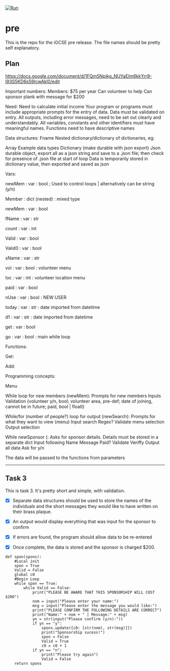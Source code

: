 [![Run](https://github.com/Carbon1769/pre/actions/workflows/pylint.yml/badge.svg)](https://github.com/Carbon1769/pre/actions/workflows/pylint.yml)

# pre

This is the repo for the iGCSE pre release. 
The file names should be pretty self explanatory.

## Plan

https://docs.google.com/document/d/1FQm5Npjkg_NUYaEIm6kkYrr9-I93S5KD6s59IcwAkl0/edit

Important numbers:
Members: $75 per year
Can volunteer to help
Can sponsor plank with message  for $200

Need:
Need to calculate initial income
Your program or programs must include appropriate prompts for the entry of data. Data must be
validated on entry.
All outputs, including error messages, need to be set out clearly and understandably.
All variables, constants and other identifiers must have meaningful names.
Functions need to have descriptive names

Data structures:
Fname
Nested dictionary/dictionary of dictionaries, eg:


Array
Example data types
Dictionary (make durable with json export)
Json durable object, export all as a json string and save to a .json file; then check for presence of .json file at start of loop
Data is temporarily stored in dictionary value, then exported and saved as json


Vars:

newMem : var : bool ; Used to control loops | alternatively can be string (y/n)

Member : dict (nested) : mixed type

newMem : var : bool

fName : var : str

count : var : int

Valid : var : bool 

Valid0 : var : bool 

sName : var : str

vol : var : bool : volunteer menu

loc  : var : int : volunteer location menu

paid : var : bool

nUse : var : bool : NEW USER 

today : var : str : date imported from datetime

d1 : var : str : date imported from datetime

get : var : bool

go : var : bool : main while loop



Functions:

Get:

Add:

Programming concepts:

Menu

While loop for new members (newMem):
Prompts for new members
Inputs
Validation {volunteer y/n, bool; volunteer area, pre-def; date of joining, cannot be in future; paid, bool | floatl}

While/for (number of people?)  loop for output (newSearch):
Prompts for what they want to view (menu)
Input search
Regex?
Validate menu selection
Output selection

While newSponsor (:
Asks for sponsor details. Details must be stored in a separate dict
Input following
Name
Message
Paid?
Validate
Veriffy
Output all data
Ask for y/n

The data will be passed to the functions from parameters

-------------
## Task 3

This is task 3. It's pretty short and simple, with validation. 
- [x] Separate data structures should be used to store the names of the individuals and the short messages
they would like to have written on their brass plaque. 
- [x] An output would display everything that was input for the sponsor to confirm
- [x] If errors are found, the program should allow data to be re-entered
- [x] Once complete, the data is stored and the sponsor is charged $200.


`````
def spon(spons):
    #Local init
    spon = True
    Valid = False
    global c0
    #Begin Loop
    while spon == True:
        while Valid == False:
            print("PLEASE BE AWARE THAT THIS SPONSORSHIP WILL COST $200")
            nom = input("Please enter your name:")
            msg = input("Please enter the message you would like:")
            print("PLEASE CONFIRM THE FOLLOWING DETAILS ARE CORRECT")
            print("Name:" + nom + " | Message:" + msg)
            yn = str(input("Please confirm (y/n):"))
            if yn == "y":
                spons.update({c0: [str(nom), str(msg)]}) 
                print("Sponsorship sucess!")
                spon = False
                Valid = True
                c0 = c0 + 1
            if yn == "n":
                print("Please try again")
                Valid = False
    return spons
`````

